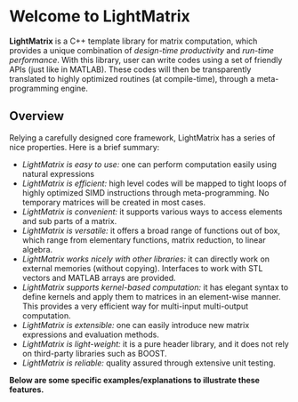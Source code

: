 Welcome to LightMatrix
=========================

**LightMatrix** is a C++ template library for matrix computation, which provides a unique combination of *design-time productivity* and *run-time performance*.
With this library, user can write codes using a set of friendly APIs (just like in MATLAB). These codes will then be transparently translated to highly optimized routines (at compile-time), through a meta-programming engine. 

Overview
----------

Relying a carefully designed core framework, LightMatrix has a series of nice properties. Here is a brief summary:

 - *LightMatrix is easy to use:* one can perform computation easily using natural expressions
 - *LightMatrix is efficient:* high level codes will be mapped to tight loops of highly optimized SIMD instructions through meta-programming. No temporary matrices will be created in most cases.
 - *LightMatrix is convenient:* it supports various ways to access elements and sub parts of a matrix.
 - *LightMatrix is versatile:* it offers a broad range of functions out of box, which range from elementary functions, matrix reduction, to linear algebra.
 - *LightMatrix works nicely with other libraries:* it can directly work on external memories (without copying). Interfaces to work with STL vectors and MATLAB arrays are provided.
 - *LightMatrix supports kernel-based computation:* it has elegant syntax to define kernels and apply them to matrices in an element-wise manner. This provides a very efficient way for multi-input multi-output computation.
 - *LightMatrix is extensible:* one can easily introduce new matrix expressions and evaluation methods.
 - *LightMatrix is light-weight:* it is a pure header library, and it does not rely on third-party libraries such as BOOST.
 - *LightMatrix is reliable:* quality assured through extensive unit testing.
	
**Below are some specific examples/explanations to illustrate these features.**

